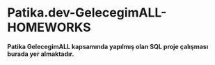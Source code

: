 # Patika.dev-GelecegimALL-HOMEWORKS

**Patika GelecegimALL kapsamında yapılmış olan SQL proje çalışması burada yer almaktadır.**